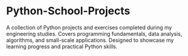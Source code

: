 # Python-School-Projects
A collection of Python projects and exercises completed during my engineering studies. Covers programming fundamentals, data analysis, algorithms, and small-scale applications. Designed to showcase my learning progress and practical Python skills.
